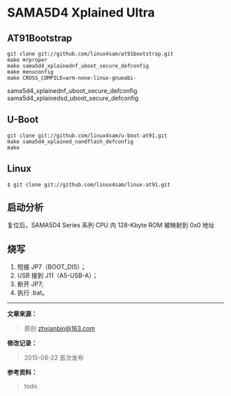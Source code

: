 # SAMA5D4 Xplained Ultra


## AT91Bootstrap

```
git clone git://github.com/linux4sam/at91bootstrap.git
make mrproper
make sama5d4_xplainednf_uboot_secure_defconfig
make menuconfig
make CROSS_COMPILE=arm-none-linux-gnueabi-
```
sama5d4_xplainednf_uboot_secure_defconfig
sama5d4_xplainedsd_uboot_secure_defconfig


## U-Boot

```
git clone git://github.com/linux4sam/u-boot-at91.git
make sama5d4_xplained_nandflash_defconfig
make
```

## Linux

```
$ git clone git://github.com/linux4sam/linux-at91.git
```


## 启动分析

复位后，SAMA5D4 Series 系列 CPU 内 128-Kbyte ROM 被映射到 0x0 地址


## 烧写

1. 短接 JP7（BOOT_DIS）；
2. USB 接到 J11（A5-USB-A）；
3. 断开 JP7;
4. 执行 .bat。

----
**文章来源：** 
>原创 zhxianbin@163.com

**修改记录：**
> 2015-08-22  首次发布

**参考资料：**
> todo
